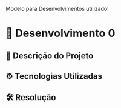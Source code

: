 Modelo para Desenvolvimentos utilizado!

# 📜 Desenvolvimento 0

## 🎯 Descrição do Projeto

## ⚙️ Tecnologias Utilizadas

## 🛠️ Resolução

<pre></pre>